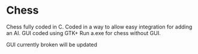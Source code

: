 # Chess
Chess fully coded in C.
Coded in a way to allow easy integration for adding an AI.
GUI coded using GTK+
Run a.exe for chess without GUI.


GUI currently broken will be updated
